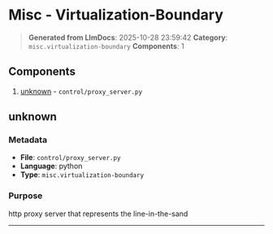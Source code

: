 # Misc - Virtualization-Boundary

> **Generated from LlmDocs**: 2025-10-28 23:59:42
> **Category**: `misc.virtualization-boundary`
> **Components**: 1

## Components

1. [unknown](#unknown) - `control/proxy_server.py`

## unknown

### Metadata

- **File**: `control/proxy_server.py`
- **Language**: python
- **Type**: `misc.virtualization-boundary`

### Purpose

http proxy server that represents the line-in-the-sand

---

